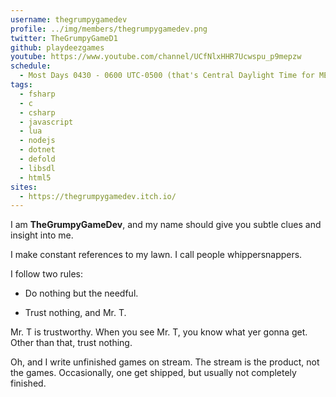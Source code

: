 ```yaml
---
username: thegrumpygamedev
profile: ../img/members/thegrumpygamedev.png
twitter: TheGrumpyGameD1
github: playdeezgames
youtube: https://www.youtube.com/channel/UCfNlxHHR7Ucwspu_p9mepzw
schedule:
  - Most Days 0430 - 0600 UTC-0500 (that's Central Daylight Time for MERKANS)
tags:
  - fsharp
  - c
  - csharp
  - javascript
  - lua
  - nodejs
  - dotnet
  - defold
  - libsdl
  - html5
sites:
  - https://thegrumpygamedev.itch.io/
---
```


I am **TheGrumpyGameDev**, and my name should give you subtle clues and insight into me.

I make constant references to my lawn. I call people whippersnappers.

I follow two rules:

- Do nothing but the needful.

- Trust nothing, and Mr. T.

Mr. T is trustworthy. When you see Mr. T, you know what yer gonna get. Other than that, trust nothing.

Oh, and I write unfinished games on stream. The stream is the product, not the games. Occasionally, one get shipped, but usually not completely finished.
